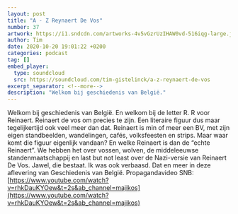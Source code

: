 ```yaml
---
layout: post
title: "A - Z Reynaert De Vos"
number: 37
artwork: https://i1.sndcdn.com/artworks-4v5vGzrUzIHAW0vd-516iqg-large.jpg
author: Tim
date: 2020-10-20 19:01:22 +0200
categories: podcast
tag: []
embed_player:
  type: soundcloud
  src: https://soundcloud.com/tim-gistelinck/a-z-reynaert-de-vos
excerpt_separator: <!--more-->
description: "Welkom bij geschiedenis van België."
---
```

Welkom bij geschiedenis van België. En welkom bij de letter R. R voor Reinaert. Reinaert de vos om precies te zijn. Een literaire figuur dus maar tegelijkertijd ook veel meer dan dat. Reinaert is min of meer een BV, met zijn eigen standbeelden, wandelingen, cafés, volksfeesten en strips. Maar waar komt die figuur eigenlijk vandaan? En welke Reinaert is dan de “echte Reinaert”. We hebben het over vossen, wolven, de middeleeuwse standenmaatschappij en last but not least over de Nazi-versie van Reinaert De Vos. Jawel, die bestaat. Ik was ook verbaasd. Dat en meer in deze aflevering van Geschiedenis van België.
Propagandavideo SNB: [https://www.youtube.com/watch?v=rhkDauKYOew&t=2s&ab_channel=majikos](https://www.youtube.com/watch?v=rhkDauKYOew&t=2s&ab_channel=majikos)